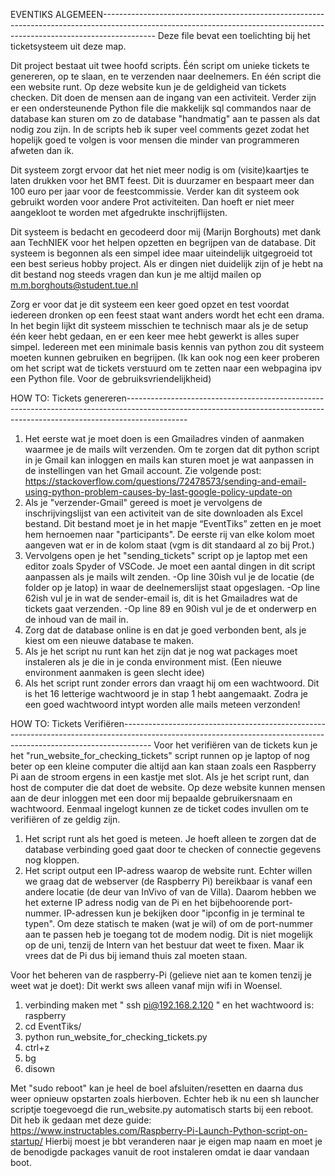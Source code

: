 EVENTIKS ALGEMEEN-------------------------------------------------------------------------------------------------------------------------------------------------------------------------
Deze file bevat een toelichting bij het ticketsysteem uit deze map. 

Dit project bestaat uit twee hoofd scripts. Één script om unieke tickets te genereren, op te slaan, en te verzenden naar deelnemers. En één script die een website runt. Op deze website 
kun je de geldigheid van tickets checken. Dit doen de mensen aan de ingang van een activiteit.
Verder zijn er een ondersteunende Python file die makkelijk sql commandos naar de database kan sturen om zo de database "handmatig" aan te passen als dat nodig zou zijn.
In de scripts heb ik super veel comments gezet zodat het hopelijk goed te volgen is voor mensen die minder van programmeren afweten dan ik.

Dit systeem zorgt ervoor dat het niet meer nodig is om (visite)kaartjes te laten drukken voor het BMT feest. Dit is duurzamer en bespaart meer dan 100 euro per jaar voor de feestcommissie. 
Verder kan dit systeem ook gebruikt worden voor andere Prot activiteiten. Dan hoeft er niet meer aangekloot te worden met afgedrukte inschrijflijsten.

Dit systeem is bedacht en gecodeerd door mij (Marijn Borghouts) met dank aan TechNIEK voor het helpen opzetten en begrijpen van de database.
Dit systeem is begonnen als een simpel idee maar uiteindelijk uitgegroeid tot een best serieus hobby project. Als er dingen niet duidelijk zijn of je hebt na dit bestand nog steeds vragen 
dan kun je me altijd mailen op m.m.borghouts@student.tue.nl 

Zorg er voor dat je dit systeem een keer goed opzet en test voordat iedereen dronken op een feest staat want anders wordt het echt een drama. In het begin lijkt dit systeem misschien 
te technisch maar als je de setup één keer hebt gedaan, en er een keer mee hebt gewerkt is alles super simpel. Iedereen met een minimale basis kennis van python zou dit systeem moeten 
kunnen gebruiken en begrijpen. (Ik kan ook nog een keer proberen om het script wat de tickets verstuurd om te zetten naar een webpagina ipv een Python file. Voor de gebruiksvriendelijkheid)

HOW TO: Tickets genereren---------------------------------------------------------------------------------------------------------------------------------------------------------------------------

1.	Het eerste wat je moet doen is een Gmailadres vinden of aanmaken waarmee je de mails wilt verzenden. Om te zorgen dat dit python script in je Gmail kan inloggen en mails kan sturen 
	moet je wat aanpassen in de instellingen van het Gmail account. Zie volgende post: https://stackoverflow.com/questions/72478573/sending-and-email-using-python-problem-causes-by-last-google-policy-update-on
2.	Als je "verzender-Gmail" gereed is moet je vervolgens de inschrijvingslijst van een activiteit van de site downloaden als Excel bestand. Dit bestand moet je in het
	mapje “EventTiks” zetten en je moet hem hernoemen naar "participants". De eerste rij van elke kolom moet aangeven wat er in de kolom staat (vgm is dit standaard al zo bij Prot.)
3.	Vervolgens open je het "sending_tickets" script op je laptop met een editor zoals Spyder of VSCode. Je moet een aantal dingen in dit script aanpassen als je mails wilt zenden.
	-Op line 30ish vul je de locatie (de folder op je latop) in waar de deelnemerslijst staat opgeslagen.
	-Op line 62ish vul je in wat de sender-email is, dit is het Gmailadres wat de tickets gaat verzenden. 
	-Op line 89 en 90ish vul je de et onderwerp en de inhoud van de mail in.
4.	Zorg dat de database online is en dat je goed verbonden bent, als je kiest om een nieuwe database te maken.
5.	Als je het script nu runt kan het zijn dat je nog wat packages moet instaleren als je die in je conda environment mist. (Een nieuwe environment aanmaken is geen slecht idee)
6.	Als het script runt zonder errors dan vraagt hij om een wachtwoord. Dit is het 16 letterige wachtwoord je in stap 1 hebt aangemaakt. Zodra je een goed wachtwoord
	intypt worden alle mails meteen verzonden! 




HOW TO: Tickets Verifiëren-------------------------------------------------------------------------------------------------------------------------------------------------------------------
Voor het verifiëren van de tickets kun je het "run_website_for_checking_tickets" script runnen op je laptop of nog beter op een kleine computer die altijd aan kan staan zoals
een Raspberry Pi aan de stroom ergens in een kastje met slot. Als je het script runt, dan host de computer die dat doet de website. Op deze website kunnen mensen aan de deur inloggen
met een door mij bepaalde gebruikersnaam en wachtwoord. Eenmaal ingelogt kunnen ze de ticket codes invullen om te verifiëren of ze geldig zijn.  

1. Het script runt als het goed is meteen. Je hoeft alleen te zorgen dat de database verbinding goed gaat door te checken of connectie gegevens nog kloppen.
2. Het script output een IP-adress waarop de website runt. Echter willen we graag dat de webserver (de Raspberry Pi) bereikbaar is vanaf een andere locatie (de deur van InVivo of van
   de Villa). Daarom hebben we het externe IP adress nodig van de Pi en het bijbehoorende port-nummer. IP-adressen kun je bekijken door "ipconfig in je terminal te typen". Om deze statisch
   te maken (wat je wil) of om de port-nummer aan te passen heb je toegang tot de modem nodig. Dit is niet mogelijk op de uni, tenzij de Intern van het bestuur dat weet te fixen. Maar ik
   vrees dat de Pi dus bij iemand thuis zal moeten staan.

Voor het beheren van de raspberry-Pi (gelieve niet aan te komen tenzij je weet wat je doet):
Dit werkt sws alleen vanaf mijn wifi in Woensel.
1. verbinding maken met "  ssh pi@192.168.2.120  " en het wachtwoord is: raspberry
2. cd EventTiks/
3. python run_website_for_checking_tickets.py
4. ctrl+z
5. bg
6. disown

Met "sudo reboot" kan je heel de boel afsluiten/resetten en daarna dus weer opnieuw opstarten zoals hierboven.
Echter heb ik nu een sh launcher scriptje toegevoegd die run_website.py automatisch starts bij een reboot.
Dit heb ik gedaan met deze guide: https://www.instructables.com/Raspberry-Pi-Launch-Python-script-on-startup/
Hierbij moest je bbt veranderen naar je eigen map naam en moet je de benodigde packages vanuit de root instaleren omdat ie daar vandaan boot.

